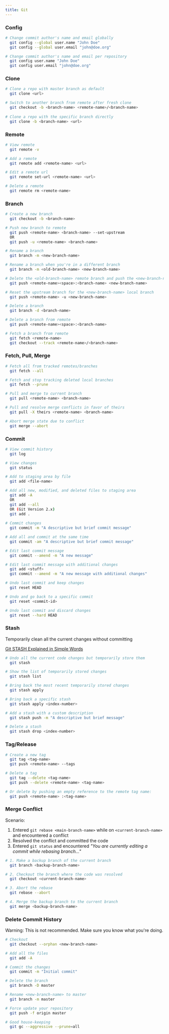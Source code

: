 ```yaml
---
title: Git
---
```


### Config

```bash
# Change commit author's name and email globally
  git config --global user.name "John Doe"
  git config --global user.email "john@doe.org"

# Change commit author's name and email per repository
  git config user.name "John Doe"
  git config user.email "john@doe.org"
```

### Clone

```bash
# Clone a repo with master branch as default
  git clone <url>

# Switch to another branch from remote after fresh clone
  git checkout -b <branch-name> <remote-name>/<branch-name>
  
# Clone a repo with the specific branch directly
  git clone -b <branch-name> <url>
```

### Remote

```bash
# View remote
  git remote -v

# Add a remote 
  git remote add <remote-name> <url>

# Edit a remote url
  git remote set-url <remote-name> <url>

# Delete a remote
  git remote rm <remote-name>
```

### Branch

```bash
# Create a new branch
  git checkout -b <branch-name>

# Push new branch to remote
  git push <remote-name> <branch-name> --set-upstream
  OR
  git push -u <remote-name> <branch-name>

# Rename a branch
  git branch -m <new-branch-name>

# Rename a branch when you're in a different branch
  git branch -m <old-branch-name> <new-branch-name>

# Delete the <old-branch-name> remote branch and push the <new-branch-name> local branch
  git push <remote-name><space>:<branch-name> <new-branch-name>

# Reset the upstream branch for the <new-branch-name> local branch
  git push <remote-name> -u <new-branch-name>

# Delete a branch
  git branch -d <branch-name>

# Delete a branch from remote
  git push <remote-name><space>:<branch-name>

# Fetch a branch from remote
  git fetch <remote-name>
  git checkout --track <remote-name>/<branch-name>
```

### Fetch, Pull, Merge

```bash
# Fetch all from tracked remotes/branches
  git fetch --all

# Fetch and stop tracking deleted local branches
  git fetch --prune

# Pull and merge to current branch
  git pull <remote-name> <branch-name>

# Pull and resolve merge conflicts in favor of theirs
  git pull -X theirs <remote-name> <branch-name>

# Abort merge state due to conflict
  git merge --abort
```

### Commit

```bash
# View commit history
  git log

# View changes
  git status

# Add to staging area by file
  git add <file-name>

# Add all new, modified, and deleted files to staging area
  git add -A
  OR
  git add --all
  OR (Git Version 2.x)
  git add .
  
# Commit changes
  git commit -m "A descriptive but brief commit message"

# Add all and commit at the same time
  git commit -am "A descriptive but brief commit message"

# Edit last commit message
  git commit --amend -m "A new message"

# Edit last commit message with additional changes
  git add <stuff>
  git commit --amend -m "A new message with additional changes"

# Undo last commit and keep changes
  git reset HEAD

# Undo and go back to a specific commit
  git reset <commit-id>

# Undo last commit and discard changes
  git reset --hard HEAD
```

### Stash

Temporarily clean all the current changes without committing

[Git STASH Explained in Simple Words](https://www.youtube.com/watch?v=DeU6opFU_zw)

```bash
# Undo all the current code changes but temporarily store them
  git stash

# Show the list of temporarily stored changes
  git stash list

# Bring back the most recent temporarily stored changes
  git stash apply

# Bring back a specific stash
  git stash apply <index-number>

# Add a stash with a custom description
  git stash push -m "A descriptive but brief message"

# Delete a stash
  git stash drop <index-number>

```

### Tag/Release

```bash
# Create a new tag
  git tag <tag-name>
  git push <remote-name> --tags

# Delete a tag
  git tag --delete <tag-name>
  git push --delete <remote-name> <tag-name>

# Or delete by pushing an empty reference to the remote tag name:
  git push <remote-name> :<tag-name>
```

### Merge Conflict

Scenario:
1. Entered `git rebase <main-branch-name>` while on `<current-branch-name>` and encountered a conflict
1. Resolved the conflict and committed the code
1. Entered `git status` and encountered *"You are currently editing a commit while rebasing branch..."*

```bash
# 1. Make a backup branch of the current branch
  git branch <backup-branch-name>

# 2. Checkout the branch where the code was resolved
  git checkout <current-branch-name>

# 3. Abort the rebase
  git rebase --abort

# 4. Merge the backup branch to the current branch
  git merge <backup-branch-name>
```

### Delete Commit History

Warning: This is not recommended. Make sure you know what you're doing.

```bash
# Checkout
  git checkout --orphan <new-branch-name>

# Add all the files
  git add -A

# Commit the changes
  git commit -m "Initial commit"

# Delete the branch
  git branch -D master

# Rename <new-branch-name> to master
  git branch -m master

# Force update your repository
  git push -f origin master

# Good house-keeping
  git gc --aggressive --prune=all
```
